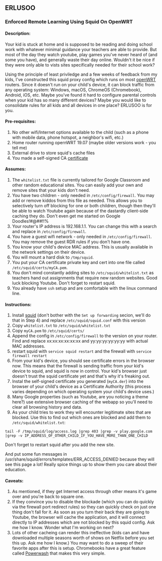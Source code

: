 ## ERLUSOO
### Enforced Remote Learning Using Squid On OpenWRT

#### Description:

Your kid is stuck at home and is supposed to be reading and doing school work with whatever minimal guidance your teachers are able to provide. But most of the day they watch youtube, play games you've never heard of (and some you have), and generally waste their day online. Wouldn't it be nice if they were only able to vists sites specifically needed for their school work?

Using the principle of least priviledge and a few weeks of feedback from my kids, I've constructed this squid proxy config which runs on most [openWRT](https://openwrt.org) routers. Since it doesn't run on your child's device, it can block traffic from any operating system: Windows, macOS, ChromeOS (Chromebook), Android, iOS, etc. Maybe you've found it hard to configure parental controls when your kid has so many different devices? Maybe you would like to consolidate rules for all kids and all devices in one place? ERLUSOO is for you.

#### Pre-requisites:

1. No other wifi/Internet options available to the child (such as a phone with mobile data, phone hotspot, a neighbor's wifi, etc.)
1. Home router running opernWRT 19.07 (maybe older versions work - you tell me)
1. External drive to store squid's cache files
1. You made a self-signed CA [certificate](https://wiki.squid-cache.org/Features/DynamicSslCert)

#### Assumes:
1. The `whitelist.txt` file is currently tailored for Google Classroom and other random educational sites. You can easily add your own and remove sites that your kids don't need.
1. You have two children - only needed in `/etc/config/firewall`. You may add or remove kiddos from this file as needed. This allows you to selectively turn off blocking for one or both children, though then they'll be able to watch Youtube again because of the dastardly client-side caching they do. Don't even get me started on Google Doodles!#@##!!%
1. Your router's IP address is 192.168.1.1. You can change this with a search and replace in `/etc/config/firewall`.
1. You have a guest wifi network - only needed in `/etc/config/firewall`. You may remove the guest RDR rules if you don't have one.
1. You know your child's device MAC address. This is usually available in the network settings on their device.
1. You will mount a hard disk to `/tmp/squid`.
1. You put your CA certificate private key and cert into one file called `/etc/squid/certs/myCA.pem`.
1. You don't mind constantly adding sites to `/etc/squid/whitelist.txt` as teachers hand out assignments that require new random websites. Good luck blocking Youtube. Don't forget to restart squid.
1. You already have `ssh` setup and are comfortable with the linux command line.

#### Instructions:

1. Install [squid](https://openwrt.org/docs/guide-user/services/proxy/proxy.squid) (don't bother with the ```Set up forwarding``` secion, we'll do that in Step 4) and replace `/etc/squid/squid.conf` with this version
1. Copy `whitelist.txt` to `/etc/squid/whitelist.txt`
1. Copy `myCA.pem` to `/etc/squid/certs/`
1. Append the config in `/etc/config/firewall` to the version on your router. Find and replace xx:xx:xx:xx:xx:xx and yy:yy:yy:yy:yy:yy with actual MAC addresses.
1. restart squid with `service squid restart` and the firewall with `service firewall restart`
1. From your kid's device, you should see certificate errors in the browser now. This means that the firewall is sending traffic from your kid's device to squid, and squid is now in control. Your kid's browser just doesn't trust the squid certificate yet and that's why it's freaking out.
1. Instal the self-signed certificate you generated (`myCA.der`) into the browser of your child's device as a Certificate Authority (this process varies depending on which operating system your child's device uses.)
1. Many Google properties (such as Youtube, are you noticing a theme here?) use extensive browser caching of the webapp so you'll need to clear all browsing history and data.
1. As your child tries to work they will encounter legitimate sites that are blocked. Use this to find out which ones are blocked and add them to `/etc/squid/whitelist.txt`:

`tail -F /tmp/squid/log/access.log |grep 403 |grep -v play.google.com |grep -v IP_ADDRESS_OF_OTHER_CHILD_IF_YOU_HAVE_MORE_THAN_ONE_CHILD`

Don't forget to restart squid after you add the new site.

And put some fun messages in /usr/share/squid/errors/templates/ERR_ACCESS_DENIED because they will see this page a lot! Really spice things up to show them you care about their education.

#### Caveats:

1. As mentioned, if they get Internet access through other means it's game over and you're back to square one.
1. If they convince you to disable the blockade (which you can do quickly via the firewall port redirect rules) so they can quickly check on just one thing don't fall for it. As soon as you turn their back they are going to Youtube, the browser will cache the application, and it will connect directly to IP addresses which are not blocked by this squid config. Ask me how I know. Wonder what I'm working on next?
1. Lots of other cacheing can render this ineffective (kids can and have downloaded multiple seasons worth of shows on Netflix before you set this up. Ask me how I know.) You may want to do a sweep of their favorite apps after this is setup. Chromebooks have a great feature called [Powerwash](https://support.google.com/chromebook/answer/183084?hl=en) that makes this very simple.